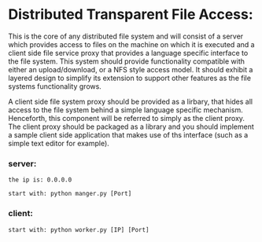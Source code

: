 # Distributed Transparent File Access:

This is the core of any distributed file system and will consist of a server which provides access to files on the machine on which it is executed and a client side file service proxy that provides a language specific interface to the file system. This system should provide functionality compatible with either an upload/download, or a NFS style access model. It should exhibit a layered design to simplify its extension to support other features as the file systems functionality grows.

A client side file system proxy should be provided as a lirbary, that hides all access to the file system behind a simple language specific mechanism. Henceforth, this component will be referred to simply as the client proxy. The client proxy should be packaged as a library and you should implement a sample client side application that makes use of ths interface (such as a simple text editor for example).




### server:

	the ip is: 0.0.0.0
	
	start with:	python manger.py [Port]
	
		
		
### client:
	
	start with:	python worker.py [IP] [Port]
	

